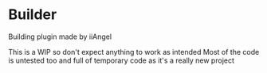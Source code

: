 # Builder
Building plugin made by iiAngel

This is a WIP so don't expect anything to work as intended
Most of the code is untested too and full of temporary code as it's a really new project
